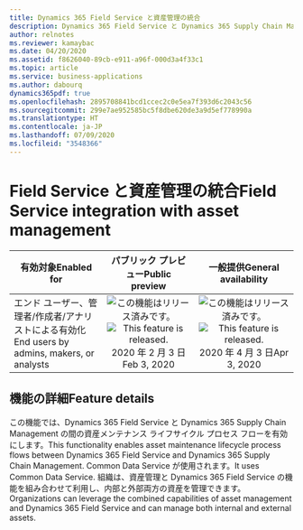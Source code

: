 ```yaml
---
title: Dynamics 365 Field Service と資産管理の統合
description: Dynamics 365 Field Service と Dynamics 365 Supply Chain Management の間の資産メンテナンス ライフサイクル プロセス フローを有効にします。
author: relnotes
ms.reviewer: kamaybac
ms.date: 04/20/2020
ms.assetid: f8626040-89cb-e911-a96f-000d3a4f33c1
ms.topic: article
ms.service: business-applications
ms.author: dabourq
dynamics365pdf: true
ms.openlocfilehash: 2895708841bcd1ccec2c0e5ea7f393d6c2043c56
ms.sourcegitcommit: 299e7ae952585bc5f8dbe620de3a9d5ef778990a
ms.translationtype: HT
ms.contentlocale: ja-JP
ms.lasthandoff: 07/09/2020
ms.locfileid: "3548366"
---
```

# <a name="field-service-integration-with-asset-management"></a><span data-ttu-id="b2f4b-103">Field Service と資産管理の統合</span><span class="sxs-lookup"><span data-stu-id="b2f4b-103">Field Service integration with asset management</span></span>


| <span data-ttu-id="b2f4b-104">有効対象</span><span class="sxs-lookup"><span data-stu-id="b2f4b-104">Enabled for</span></span>    |  <span data-ttu-id="b2f4b-105">パブリック プレビュー</span><span class="sxs-lookup"><span data-stu-id="b2f4b-105">Public preview</span></span> | <span data-ttu-id="b2f4b-106">一般提供</span><span class="sxs-lookup"><span data-stu-id="b2f4b-106">General availability</span></span> | 
| ---------- | :----------: |:----------: |
|<span data-ttu-id="b2f4b-107">エンド ユーザー、管理者/作成者/アナリストによる有効化</span><span class="sxs-lookup"><span data-stu-id="b2f4b-107">End users by admins, makers, or analysts</span></span>|<span data-ttu-id="b2f4b-108">![この機能はリリース済みです。](/dynamics365-release-plan/media/green-checkmark.png "この機能はリリース済みです。")</span><span class="sxs-lookup"><span data-stu-id="b2f4b-108">![This feature is released.](/dynamics365-release-plan/media/green-checkmark.png "This feature is released.")</span></span> <span data-ttu-id="b2f4b-109">2020 年 2 月 3 日</span><span class="sxs-lookup"><span data-stu-id="b2f4b-109">Feb 3, 2020</span></span>| <span data-ttu-id="b2f4b-110">![この機能はリリース済みです。](/dynamics365-release-plan/media/green-checkmark.png "この機能はリリース済みです。")</span><span class="sxs-lookup"><span data-stu-id="b2f4b-110">![This feature is released.](/dynamics365-release-plan/media/green-checkmark.png "This feature is released.")</span></span> <span data-ttu-id="b2f4b-111">2020 年 4 月 3 日</span><span class="sxs-lookup"><span data-stu-id="b2f4b-111">Apr 3, 2020</span></span>|






## <a name="feature-details"></a><span data-ttu-id="b2f4b-112">機能の詳細</span><span class="sxs-lookup"><span data-stu-id="b2f4b-112">Feature details</span></span>
<!--feature detail start -->
<span data-ttu-id="b2f4b-113">この機能では、Dynamics 365 Field Service と Dynamics 365 Supply Chain Management の間の資産メンテナンス ライフサイクル プロセス フローを有効にします。</span><span class="sxs-lookup"><span data-stu-id="b2f4b-113">This functionality enables asset maintenance lifecycle process flows between Dynamics 365 Field Service and Dynamics 365 Supply Chain Management.</span></span> <span data-ttu-id="b2f4b-114">Common Data Service が使用されます。</span><span class="sxs-lookup"><span data-stu-id="b2f4b-114">It uses Common Data Service.</span></span> <span data-ttu-id="b2f4b-115">組織は、資産管理と Dynamics 365 Field Service の機能を組み合わせて利用し、内部と外部両方の資産を管理できます。</span><span class="sxs-lookup"><span data-stu-id="b2f4b-115">Organizations can leverage the combined capabilities of asset management and Dynamics 365 Field Service and can manage both internal and external assets.</span></span>
<!--feature detail end -->









